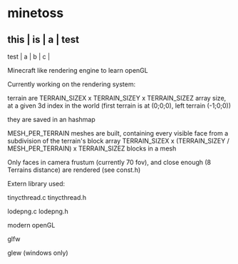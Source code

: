 # minetoss

this | is | a | test
--------------------
test | a | b  | c |

Minecraft like rendering engine to learn openGL


Currently working on the rendering system:

terrain are TERRAIN_SIZEX x TERRAIN_SIZEY x TERRAIN_SIZEZ array size, at a given 3d index in the world
(first terrain is at (0;0;0), left terrain (-1;0;0))

they are saved in an hashmap

MESH_PER_TERRAIN meshes are built, containing every visible face from a subdivision of the terrain's block array
TERRAIN_SIZEX x (TERRAIN_SIZEY / MESH_PER_TERRAIN) x TERRAIN_SIZEZ blocks in a mesh

Only faces in camera frustum (currently 70 fov), and close enough (8 Terrains distance) are rendered (see const.h)




Extern library used:

tinycthread.c tinycthread.h

lodepng.c lodepng.h

modern openGL

glfw

glew (windows only)

